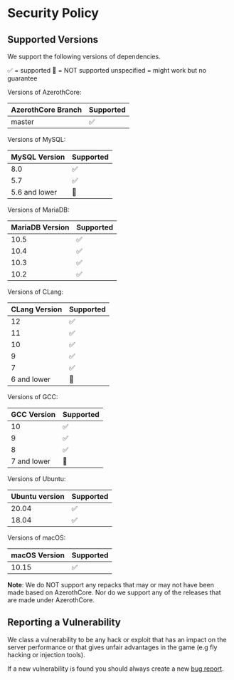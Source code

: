 # Security Policy

## Supported Versions

We support the following versions of dependencies.

:white_check_mark: = supported
:red_circle: = NOT supported
unspecified = might work but no guarantee

Versions of AzerothCore:

| AzerothCore Branch | Supported          |
| ------------------ | ------------------ |
| master             | :white_check_mark: |

Versions of MySQL:

| MySQL Version | Supported          |
| ------------- | ------------------ |
| 8.0           | :white_check_mark: |
| 5.7           | :white_check_mark: |
| 5.6 and lower | :red_circle:       |

Versions of MariaDB:

| MariaDB Version | Supported          |
| --------------- | ------------------ |
| 10.5            | :white_check_mark: |
| 10.4            | :white_check_mark: |
| 10.3            | :white_check_mark: |
| 10.2            | :white_check_mark: |

Versions of CLang:

| CLang Version   | Supported          |
| --------------- | ------------------ |
| 12              | :white_check_mark: |
| 11              | :white_check_mark: |
| 10              | :white_check_mark: |
| 9               | :white_check_mark: |
| 7               | :white_check_mark: |
| 6 and lower     | :red_circle:       |

Versions of GCC:

| GCC Version     | Supported          |
| --------------- | ------------------ |
| 10              | :white_check_mark: |
| 9               | :white_check_mark: |
| 8               | :white_check_mark: |
| 7 and lower     | :red_circle:       |

Versions of Ubuntu:

| Ubuntu version  | Supported          |
| --------------- | ------------------ |
| 20.04           | :white_check_mark: |
| 18.04           | :white_check_mark: |

Versions of macOS:

| macOS Version   | Supported          |
| --------------- | ------------------ |
| 10.15           | :white_check_mark: |

**Note**: We do NOT support any repacks that may or may not have been made based on AzerothCore. Nor do we support any of the releases that are made under AzerothCore.

## Reporting a Vulnerability

We class a vulnerability to be any hack or exploit that has an impact on the server performance or that gives unfair advantages in the game (e.g fly hacking or injection tools).

If a new vulnerability is found you should always create a new [bug report](https://github.com/azerothcore/azerothcore-wotlk/issues/new/choose).
